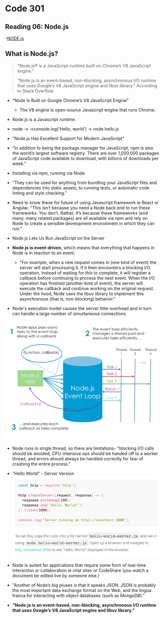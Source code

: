 # Code 301
## Reading 06: Node.js

-[NODE.js](https://www.sitepoint.com/an-introduction-to-node-js/)

## What is Node.js?
> "Node.js® is a JavaScript runtime built on Chrome’s V8 JavaScript engine." 

> "Node.js is an event-based, non-blocking, asynchronous I/O runtime that uses Google’s V8 JavaScript engine and libuv library." According to Stack Overflow

- "Node Is Built on Google Chrome’s V8 JavaScript Engine"

    - The V8 engine is open-source Javascript engine that runs Chrome.

- Node.js is a Javascript runtime.

- node -v ->console.log('Hello, world') -> node hello.js

- "Node.js Has Excellent Support for Modern JavaScript"

- "In addition to being the package manager for JavaScript, npm is also the world’s largest software registry. There are over 1,000,000 packages of JavaScript code available to download, with billions of downloads per week."

- Installing via npm, running via Node

- "They can be used for anything from bundling your JavaScript files and dependencies into static assets, to running tests, or automatic code linting and style checking."

- Need to know these for future of using Javascript framework ie React or Angular.
"This isn’t because you need a Node back end to run these frameworks. You don’t. Rather, it’s because these frameworks (and many, many related packages) are all available via npm and rely on Node to create a sensible development environment in which they can run."

- Node.js Lets Us Run JavaScript on the Server

- **Node.js is event-driven**, which means that everything that happens in Node is in reaction to an event.

    - "For example, when a new request comes in (one kind of event) the server will start processing it. If it then encounters a blocking I/O operation, instead of waiting for this to complete, it will register a callback before continuing to process the next event. When the I/O operation has finished (another kind of event), the server will execute the callback and continue working on the original request. Under the hood, Node uses the libuv library to implement this asynchronous (that is, non-blocking) behavior."

- Node's execution model causes the server little overhead and in turn can handle a large number of simultaneous connections. 

![](301/assets/2021-02-22-08-11-01.png)

- Node runs in single thread, so there are limitations- "blocking I/O calls should be avoided, CPU-intensive ops should be handed off to a worker thread, and errors should always be handled correctly for fear of crashing the entire process." 

- "Hello World" - Server Version
![](301/assets/2021-02-22-08-15-24.png)


- Node is suited for applications that require some form of real-time interaction or collaboration ie chat sites or CodeShare (you watch a document be edited live by someone else.)

- "Another of Node’s big pluses is that it speaks JSON. JSON is probably the most important data exchange format on the Web, and the lingua franca for interacting with object databases (such as MongoDB)."

- **"Node.js is an event-based, non-blocking, asynchronous I/O runtime that uses Google’s V8 JavaScript engine and libuv library."**